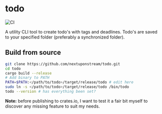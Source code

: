 # todo

![CI](https://github.com/nextuponstream/todo/actions/workflows/ci.yml/badge.svg)

A utility CLI tool to create todo's with tags and deadlines. Todo's are saved to
your specified folder (preferably a synchronized folder).

## Build from source

```bash
git clone https://github.com/nextuponstream/todo.git
cd todo
cargo build --release
# Add binary to PATH
PATH=$PATH:</path/to/todo>/target/release/todo # edit here
sudo ln -s </path/to/todo>/target/release/todo /bin/todo
todo --version # has everything been set?
```

**Note:** before publishing to crates.io, I want to test it a fair bit myself to
discover any missing feature to suit my needs.
